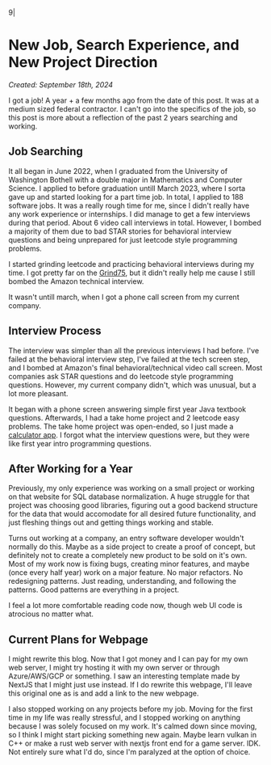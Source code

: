 9|
# New Job, Search Experience, and New Project Direction

_Created: September 18th, 2024_

I got a job! A year + a few months ago from the date of this post. It was at a medium sized federal
contractor. I can't go into the specifics of the job, so this post is more about a reflection of the past
2 years searching and working.

## Job Searching

It all began in June 2022, when I graduated from the University of Washington Bothell with a double major in Mathematics and
Computer Science. I applied to before graduation untill March 2023, where I sorta gave up and started looking for a part time
job. In total, I applied to 188 software jobs. It was a really rough time for me, since I didn't really have any work experience or 
internships. I did manage to get a few interviews during that period. About 6 video call interviews in total. However, I bombed
a majority of them due to bad STAR stories for behavioral interview questions and being unprepared for just leetcode style 
programming problems. 

I started grinding leetcode and practicing behavioral interviews during my time. I got pretty far on the [Grind75](https://www.techinterviewhandbook.org/grind75),
but it didn't really help me cause I still bombed the Amazon technical interview.

It wasn't untill march, when I got a phone call screen from my current company. 

## Interview Process

The interview was simpler than all the previous interviews I had before. I've failed at the behavioral interview
step, I've failed at the tech screen step, and I bombed at Amazon's final behavioral/technical video call screen. Most 
companies ask STAR questions and do leetcode style programming questions. However, my current company didn't, which
was unusual, but a lot more pleasant.

It began with a phone screen answering simple first year Java textbook questions. Afterwards, I had a take home project
and 2 leetcode easy problems. The take home project was open-ended, so I just made a [calculator app](https://github.com/softpotato/simple-calculator-application-java).
I forgot what the interview questions were, but they were like first year intro programming questions.

## After Working for a Year

Previously, my only experience was working on a small project or working on that website for SQL database normalization. 
A huge struggle for that project was choosing good libraries, figuring out a good backend structure for the data that 
would accomodate for all desired future functionality, and just fleshing things out and getting things working and stable. 

Turns out working at a company, an entry software developer wouldn't normally do this. Maybe as a side project to
create a proof of concept, but definitely not to create a completely new product to be sold on it's own. Most of my
work now is fixing bugs, creating minor features, and maybe (once every half year) work on a major feature. No major refactors. 
No redesigning patterns. Just reading, understanding, and following the patterns. Good patterns are everything in a project. 

I feel a lot more comfortable reading code now, though web UI code is atrocious no matter what. 

## Current Plans for Webpage

I might rewrite this blog. Now that I got money and I can pay for my own web server, I might try hosting it
with my own server or through Azure/AWS/GCP or something. I saw an interesting template made by NextJS that I might just use instead. 
If I do rewrite this webpage, I'll leave this original one as is and add a link to the new webpage. 

I also stopped working on any projects before my job. Moving for the first time in my life was really stressful, and I 
stopped working on anything because I was solely focused on my work. It's calmed down since moving, so I think I might 
start picking something new again. Maybe learn vulkan in C++ or make a rust web server with nextjs front end for a game
server. IDK. Not entirely sure what I'd do, since I'm paralyzed at the option of choice.
